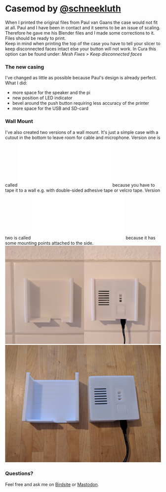 # Casemod by [@schneekluth](https://github.com/schneekluth)
When I printed the original files from Paul van Gaans the case would not fit at all. Paul and I have been in contact and it seems to be an issue of scaling. Therefore he gave me his Blender files and I made some corrections to it. Files should be ready to print.  
Keep in mind when printing the top of the case you have to tell your slicer to keep disconnected faces intact else your button will not work. In Cura this option can be found under: *Mesh Fixes > Keep disconnected faces*

### The new casing
I've changed as little as possible because Paul's design is already perfect. What I did:
* more space for the speaker and the pi
* new position of LED indicator
* bevel around the push button requiring less accuracy of the printer
* more space for the USB and SD-card 

### Wall Mount
I've also created two versions of a wall mount. It's just a simple case with a cutout in the bottom to leave room for cable and microphone. Version one is called **![tape](wallmount/Taped_Edition/talkiepi_wallmount_tape.stl)** because you have to tape it to a wall e.g. with double-sided adhesive tape or velcro tape. Version two is called **![screw](wallmount/Screwed_Edition/talkiepi_wallmount_screw.stl)** because it has some mounting points attached to the side.
![wall mounted talkiepi](pictures/wallmount_small.jpg "Talkiepi Wallmount")
![wall mounted talkiepi](pictures/holderandtalkiepi.jpg "Wallmount and Talkiepi")

### Questions?
Feel free and ask me on [Birdsite](https://twitter.com/_HailEris/) or [Mastodon](https://chaos.social/@schneekluth).
